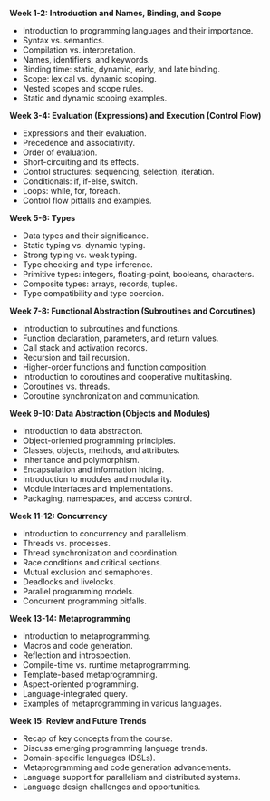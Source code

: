 
**Week 1-2: Introduction and Names, Binding, and Scope**
- Introduction to programming languages and their importance.
- Syntax vs. semantics.
- Compilation vs. interpretation.
- Names, identifiers, and keywords.
- Binding time: static, dynamic, early, and late binding.
- Scope: lexical vs. dynamic scoping.
- Nested scopes and scope rules.
- Static and dynamic scoping examples.

**Week 3-4: Evaluation (Expressions) and Execution (Control Flow)**
- Expressions and their evaluation.
- Precedence and associativity.
- Order of evaluation.
- Short-circuiting and its effects.
- Control structures: sequencing, selection, iteration.
- Conditionals: if, if-else, switch.
- Loops: while, for, foreach.
- Control flow pitfalls and examples.

**Week 5-6: Types**
- Data types and their significance.
- Static typing vs. dynamic typing.
- Strong typing vs. weak typing.
- Type checking and type inference.
- Primitive types: integers, floating-point, booleans, characters.
- Composite types: arrays, records, tuples.
- Type compatibility and type coercion.

**Week 7-8: Functional Abstraction (Subroutines and Coroutines)**
- Introduction to subroutines and functions.
- Function declaration, parameters, and return values.
- Call stack and activation records.
- Recursion and tail recursion.
- Higher-order functions and function composition.
- Introduction to coroutines and cooperative multitasking.
- Coroutines vs. threads.
- Coroutine synchronization and communication.

**Week 9-10: Data Abstraction (Objects and Modules)**
- Introduction to data abstraction.
- Object-oriented programming principles.
- Classes, objects, methods, and attributes.
- Inheritance and polymorphism.
- Encapsulation and information hiding.
- Introduction to modules and modularity.
- Module interfaces and implementations.
- Packaging, namespaces, and access control.

**Week 11-12: Concurrency**
- Introduction to concurrency and parallelism.
- Threads vs. processes.
- Thread synchronization and coordination.
- Race conditions and critical sections.
- Mutual exclusion and semaphores.
- Deadlocks and livelocks.
- Parallel programming models.
- Concurrent programming pitfalls.

**Week 13-14: Metaprogramming**
- Introduction to metaprogramming.
- Macros and code generation.
- Reflection and introspection.
- Compile-time vs. runtime metaprogramming.
- Template-based metaprogramming.
- Aspect-oriented programming.
- Language-integrated query.
- Examples of metaprogramming in various languages.

**Week 15: Review and Future Trends**
- Recap of key concepts from the course.
- Discuss emerging programming language trends.
- Domain-specific languages (DSLs).
- Metaprogramming and code generation advancements.
- Language support for parallelism and distributed systems.
- Language design challenges and opportunities.